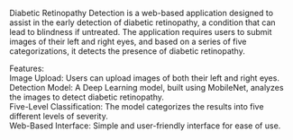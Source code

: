 Diabetic Retinopathy Detection is a web-based application designed to assist in the early detection of diabetic retinopathy, a condition that can lead to blindness if untreated. The application requires users to submit images of their left and right eyes, and based on a series of five categorizations, it detects the presence of diabetic retinopathy.

Features:
<br>
Image Upload: Users can upload images of both their left and right eyes.
<br>
Detection Model: A Deep Learning model, built using MobileNet, analyzes the images to detect diabetic retinopathy.
<br>
Five-Level Classification: The model categorizes the results into five different levels of severity.
<br>
Web-Based Interface: Simple and user-friendly interface for ease of use.
